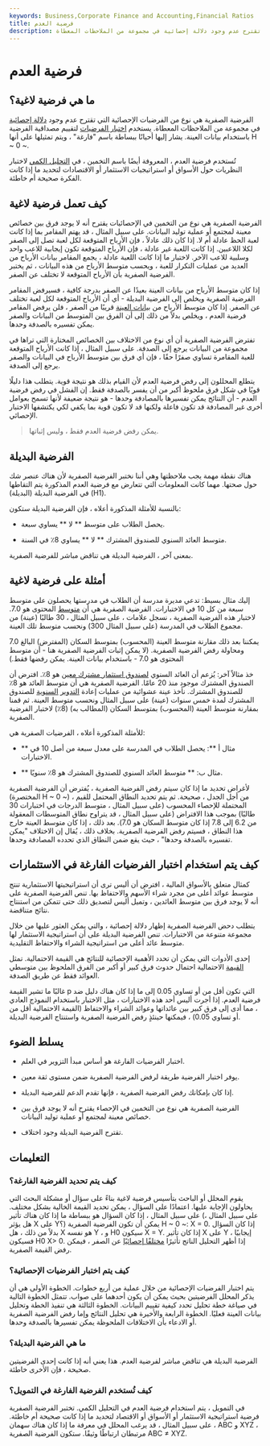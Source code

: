 ```yaml
---
keywords: Business,Corporate Finance and Accounting,Financial Ratios
title: فرضية العدم
description: الفرضية الصفرية هي نوع من الفرضيات الإحصائية التي تقترح عدم وجود دلالة إحصائية في مجموعة من الملاحظات المعطاة.
---
```


# فرضية العدم
## ما هي فرضية لاغية؟

الفرضية الصفرية هي نوع من الفرضيات الإحصائية التي تقترح عدم وجود [دلالة إحصائية](/statistical-significance) في مجموعة من الملاحظات المعطاة. يستخدم [اختبار الفرضيات](/hypothesistesting) لتقييم مصداقية الفرضية باستخدام بيانات العينة. يشار إليها أحيانًا ببساطة باسم "فارغة" ، ويتم تمثيلها على أنها H ~ 0 ~.

تُستخدم فرضية العدم ، المعروفة أيضًا باسم التخمين ، في [التحليل الكمي](/quantitativeanalysis) لاختبار النظريات حول الأسواق أو استراتيجيات الاستثمار أو الاقتصادات لتحديد ما إذا كانت الفكرة صحيحة أم خاطئة.

## كيف تعمل فرضية لاغية

الفرضية الصفرية هي نوع من التخمين في الإحصائيات يقترح أنه لا يوجد فرق بين خصائص معينة لمجتمع أو عملية توليد البيانات. على سبيل المثال ، قد يهتم المقامر بما إذا كانت لعبة الحظ عادلة أم لا. إذا كان ذلك عادلاً ، فإن الأرباح المتوقعة لكل لعبة تصل إلى الصفر لكلا اللاعبين. إذا كانت اللعبة غير عادلة ، فإن الأرباح المتوقعة تكون إيجابية للاعب واحد وسلبية للاعب الآخر. لاختبار ما إذا كانت اللعبة عادلة ، يجمع المقامر بيانات الأرباح من العديد من عمليات التكرار للعبة ، ويحسب متوسط الأرباح من هذه البيانات ، ثم يختبر الفرضية الصفرية بأن الأرباح المتوقعة لا تختلف عن الصفر.

إذا كان متوسط الأرباح من بيانات العينة بعيدًا عن الصفر بدرجة كافية ، فسيرفض المقامر الفرضية الصفرية ويخلص إلى الفرضية البديلة - أي أن الأرباح المتوقعة لكل لعبة تختلف عن الصفر. إذا كان متوسط الأرباح من [بيانات العينة](/sample) قريبًا من الصفر ، فلن يرفض المقامر فرضية العدم ، ويخلص بدلاً من ذلك إلى أن الفرق بين المتوسط من البيانات والصفر يمكن تفسيره بالصدفة وحدها.

تفترض الفرضية الصفرية أن أي نوع من الاختلاف بين الخصائص المختارة التي تراها في مجموعة من البيانات يرجع إلى الصدفة. على سبيل المثال ، إذا كانت الأرباح المتوقعة للعبة المقامرة تساوي صفرًا حقًا ، فإن أي فرق بين متوسط الأرباح في البيانات والصفر يرجع إلى الصدفة.

يتطلع المحللون إلى رفض فرضية العدم لأن القيام بذلك هو نتيجة قوية. يتطلب هذا دليلًا قويًا في شكل فرق ملحوظ أكبر من أن يفسر بالصدفة فقط. إن الفشل في رفض فرضية العدم - أن النتائج يمكن تفسيرها بالمصادفة وحدها - هو نتيجة ضعيفة لأنها تسمح بعوامل أخرى غير المصادفة قد تكون فاعلة ولكنها قد لا تكون قوية بما يكفي لكي يكتشفها الاختبار الإحصائي.

> يمكن رفض فرضية العدم فقط ، وليس إثباتها.

>

## الفرضية البديلة

هناك نقطة مهمة يجب ملاحظتها وهي أننا نختبر الفرضية الصفرية لأن هناك عنصر شك حول صحتها. مهما كانت المعلومات التي تتعارض مع فرضية العدم المذكورة يتم التقاطها في الفرضية البديلة (البديلة) (H1).

بالنسبة للأمثلة المذكورة أعلاه ، فإن الفرضية البديلة ستكون:

- يحصل الطلاب على متوسط ** لا ** يساوي سبعة.

- متوسط العائد السنوي للصندوق المشترك ** لا ** يساوي 8٪ في السنة.

بمعنى آخر ، الفرضية البديلة هي تناقض مباشر للفرضية الصفرية.

## أمثلة على فرضية لاغية

إليك مثال بسيط: تدعي مديرة مدرسة أن الطلاب في مدرستها يحصلون على متوسط سبعة من كل 10 في الاختبارات. الفرضية الصفرية هي أن [متوسط](/mean) المحتوى هو 7.0. لاختبار هذه الفرضية الصفرية ، نسجل علامات ، على سبيل المثال ، 30 طالبًا (عينة) من مجموع الطلاب في المدرسة (على سبيل المثال 300) ونحسب متوسط تلك العينة.

يمكننا بعد ذلك مقارنة متوسط العينة (المحسوب) بمتوسط السكان (المفترض) البالغ 7.0 ومحاولة رفض الفرضية الصفرية. (لا يمكن إثبات الفرضية الصفرية هنا - أن متوسط المحتوى هو 7.0 - باستخدام بيانات العينة. يمكن رفضها فقط.)

خذ مثالاً آخر: يُزعم أن العائد السنوي [لصندوق استثمار مشترك معين](/mutualfund) هو 8٪. افترض أن الصندوق المشترك موجود منذ 20 عامًا. الفرضية الصفرية هي أن متوسط العائد هو 8٪ للصندوق المشترك. نأخذ عينة عشوائية من عمليات إعادة [التدوير](/annual-return) [السنوية](/annual-return) للصندوق المشترك لمدة خمس سنوات (عينة) على سبيل المثال ونحسب متوسط العينة. ثم قمنا بمقارنة متوسط العينة (المحسوب) بمتوسط السكان (المطالب به) (8٪) لاختبار الفرضية الصفرية.

للأمثلة المذكورة أعلاه ، الفرضيات الصفرية هي:

- ** مثال أ **: يحصل الطلاب في المدرسة على معدل سبعة من أصل 10 في الاختبارات.

- ** مثال ب: ** متوسط العائد السنوي للصندوق المشترك هو 8٪ سنويًا.

لأغراض تحديد ما إذا كان سيتم رفض الفرضية الصفرية ، يُفترض أن الفرضية الصفرية (المختصرة H ~ 0 ~) ، من أجل الجدل ، صحيحة. ثم يتم تحديد النطاق المحتمل للقيم المحتملة للإحصاء المحسوب (على سبيل المثال ، متوسط الدرجات في اختبارات 30 طالبًا) بموجب هذا الافتراض (على سبيل المثال ، قد يتراوح نطاق المتوسطات المعقولة من 6.2 إلى 7.8 إذا كان متوسط السكان هو 7.0). بعد ذلك ، إذا كان متوسط العينة خارج هذا النطاق ، فسيتم رفض الفرضية الصفرية. بخلاف ذلك ، يُقال إن الاختلاف "يمكن تفسيره بالصدفة وحدها" ، حيث يقع ضمن النطاق الذي تحدده المصادفة وحدها.

## كيف يتم استخدام اختبار الفرضيات الفارغة في الاستثمارات

كمثال متعلق بالأسواق المالية ، افترض أن أليس ترى أن استراتيجيتها الاستثمارية تنتج متوسط عوائد أعلى من مجرد شراء الأسهم والاحتفاظ بها. تنص الفرضية الصفرية على أنه لا يوجد فرق بين متوسط العائدين ، وتميل أليس لتصديق ذلك حتى تتمكن من استنتاج نتائج متناقضة.

يتطلب دحض الفرضية الصفرية إظهار دلالة إحصائية ، والتي يمكن العثور عليها من خلال مجموعة متنوعة من الاختبارات. تنص الفرضية البديلة على أن استراتيجية الاستثمار لها متوسط عائد أعلى من استراتيجية الشراء والاحتفاظ التقليدية.

إحدى الأدوات التي يمكن أن تحدد الأهمية الإحصائية للنتائج هي القيمة الاحتمالية. تمثل [القيمة](/p-value) الاحتمالية احتمال حدوث فرق كبير أو أكبر من الفرق الملحوظ بين متوسطي العوائد فقط عن طريق الصدفة.

غالبًا ما تشير القيمة p التي تكون أقل من أو تساوي 0.05 إلى ما إذا كان هناك دليل ضد فرضية العدم. إذا أجرت أليس أحد هذه الاختبارات ، مثل الاختبار باستخدام النموذج العادي ، مما أدى إلى فرق كبير بين عائداتها وعوائد الشراء والاحتفاظ (القيمة الاحتمالية أقل من أو تساوي 0.05) ، فيمكنها حينئذٍ رفض الفرضية الصفرية واستنتاج الفرضية البديلة.

## يسلط الضوء

- اختبار الفرضيات الفارغة هو أساس مبدأ التزوير في العلم.

- يوفر اختبار الفرضية طريقة لرفض الفرضية الصفرية ضمن مستوى ثقة معين.

- إذا كان بإمكانك رفض الفرضية الصفرية ، فإنها تقدم الدعم للفرضية البديلة.

- الفرضية الصفرية هي نوع من التخمين في الإحصاء يقترح أنه لا يوجد فرق بين خصائص معينة لمجتمع أو عملية توليد البيانات.

- تقترح الفرضية البديلة وجود اختلاف.

## التعليمات

### كيف يتم تحديد الفرضية الفارغة؟

يقوم المحلل أو الباحث بتأسيس فرضية لاغية بناءً على سؤال أو مشكلة البحث التي يحاولون الإجابة عليها. اعتمادًا على السؤال ، يمكن تحديد القيمة الخالية بشكل مختلف. على سبيل المثال ، إذا كان السؤال هو ببساطة ما إذا كان هناك تأثير (على سبيل المثال ، هل يؤثر X على Y؟) يمكن أن تكون الفرضية الصفرية H ~ 0 ~: X = 0. إذا كان السؤال بدلاً من ذلك ، هل X هو نفسه Y ، و H0 سيكون X = Y. إذا كان تأثير X على Y إيجابيًا ، فسيكون H0 X> 0. إذا أظهر التحليل الناتج تأثيرًا [مختلفًا إحصائيًا](/statistically_significant) عن الصفر ، فيمكن رفض القيمة الصفرية.

### كيف يتم اختبار الفرضيات الإحصائية؟

يتم اختبار الفرضيات الإحصائية من خلال عملية من أربع خطوات. الخطوة الأولى هي أن يذكر المحلل الفرضيتين بحيث يمكن أن يكون أحدهما على صواب. تتمثل الخطوة التالية في صياغة خطة تحليل تحدد كيفية تقييم البيانات. الخطوة الثالثة هي تنفيذ الخطة وتحليل بيانات العينة فعليًا. الخطوة الرابعة والأخيرة هي تحليل النتائج وإما رفض الفرضية الصفرية أو الادعاء بأن الاختلافات الملحوظة يمكن تفسيرها بالصدفة وحدها.

### ما هي الفرضية البديلة؟

الفرضية البديلة هي تناقض مباشر لفرضية العدم. هذا يعني أنه إذا كانت إحدى الفرضيتين صحيحة ، فإن الأخرى خاطئة.

### كيف تُستخدم الفرضية الفارغة في التمويل؟

في التمويل ، يتم استخدام فرضية العدم في التحليل الكمي. تختبر الفرضية الصفرية فرضية استراتيجية الاستثمار أو الأسواق أو الاقتصاد لتحديد ما إذا كانت صحيحة أم خاطئة. على سبيل المثال ، قد يرغب المحلل في معرفة ما إذا كان هناك سهمان ، ABC و XYZ ، مرتبطان ارتباطًا وثيقًا. ستكون الفرضية الصفرية ABC ≠ XYZ.

